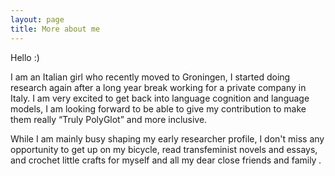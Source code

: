 ```yaml
---
layout: page
title: More about me
---
```


Hello :)

I am an Italian girl who recently moved to Groningen, I started doing research again after a long year break working for a private company in Italy. I am very excited to get back into language cognition and language models, I am looking forward to be able to give my contribution to make them really “Truly PolyGlot” and more inclusive. 

While I am mainly busy shaping my early researcher profile, I don't miss any opportunity to get up on my bicycle, read transfeminist novels and essays, and crochet little crafts for myself and all my dear close friends and family *.*





